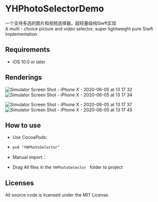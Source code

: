# YHPhotoSelectorDemo
一个支持多选的图片和视频选择器，超轻量级纯Siwft实现     
A multi - choice picture and video selector, super lightweight pure Siwft implementation

## Requirements
* iOS 10.0 or later

## <a id="Renderings"></a>Renderings

![Simulator Screen Shot - iPhone X - 2020-06-05 at 13 17 32](https://user-images.githubusercontent.com/20283075/83846491-4030b900-a73d-11ea-88b8-cae88b194314.png)![Simulator Screen Shot - iPhone X - 2020-06-05 at 13 17 34](https://user-images.githubusercontent.com/20283075/83845177-ee872f00-a73a-11ea-927b-71ebfdb74737.png)

![Simulator Screen Shot - iPhone X - 2020-06-05 at 13 17 37](https://user-images.githubusercontent.com/20283075/83845232-06f74980-a73b-11ea-9993-5109b5b61c6d.png)
![Simulator Screen Shot - iPhone X - 2020-06-05 at 13 17 45](https://user-images.githubusercontent.com/20283075/83845254-16769280-a73b-11ea-8ed5-358429069867.png)

## <a id="Howtouse"></a>How to use
* Use CocoaPods:
- `pod "YHPhotoSelector"`
* Manual import：
- Drag All files in the `YHPhotoSelector ` folder to project

## Licenses
All source code is licensed under the MIT License.
